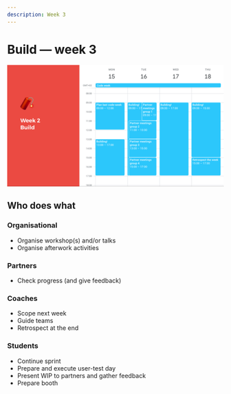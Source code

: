 ```yaml
---
description: Week 3
---
```


# Build — week 3

![Example of week 3: build harder](<../../.gitbook/assets/Screenshot 2019-06-17 at 22.11.11.png>)

## Who does what

### Organisational

* Organise workshop(s) and/or talks
* Organise afterwork activities

### Partners

* Check progress (and give feedback)

### Coaches

* Scope next week
* Guide teams
* Retrospect at the end

### Students

* Continue sprint
* Prepare and execute user-test day
* Present WIP to partners and gather feedback
* Prepare booth

